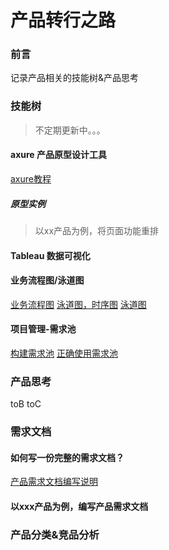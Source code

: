 # 产品转行之路
### 前言
记录产品相关的技能树&产品思考
### 技能树
> 不定期更新中。。。
#### axure 产品原型设计工具
[axure教程](https://www.axure.com.cn/axure)
##### 原型实例
> 以xx产品为例，将页面功能重排

#### Tableau 数据可视化
#### 业务流程图/泳道图
[业务流程图](https://baijiahao.baidu.com/s?id=1639393321744449722&wfr=spider&for=pc)
[泳道图，时序图](https://blog.csdn.net/az44yao/article/details/108715984)
[泳道图](https://wiki.mbalib.com/wiki/%25E6%25B3%25B3%25E9%2581%2593%25E6%25B5%2581%25E7%25A8%258B%25E5%259B%25BE)
#### 项目管理-需求池
[构建需求池](https://zhuanlan.zhihu.com/p/106591292)
[正确使用需求池](https://baijiahao.baidu.com/s?id=1655128817038675832&wfr=spider&for=pc)

### 产品思考
toB
toC
### 需求文档
#### 如何写一份完整的需求文档？
[产品需求文档编写说明](https://zhuanlan.zhihu.com/p/92151812)
#### 以xxx产品为例，编写产品需求文档
### 产品分类&竞品分析


